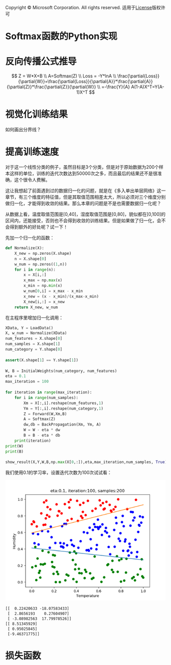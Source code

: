 Copyright © Microsoft Corporation. All rights reserved.
  适用于[License](https://github.com/Microsoft/ai-edu/blob/master/LICENSE.md)版权许可
  
# Softmax函数的Python实现

# 反向传播公式推导

$$
Z = W*X+B \\
A=Softmax(Z) \\
Loss = -Y*lnA \\
\frac{\partial{Loss}}{\partial{W}}=\frac{\partial{Loss}}{\partial{A}}*\frac{\partial{A}}{\partial{Z}}*\frac{\partial{Z}}{\partial{W}} \\
=-\frac{Y}{A} A(1-A)X^T=Y(A-1)X^T
$$

# 视觉化训练结果

如何画出分界线？

# 提高训练速度

对于这一个线性分类的例子，虽然目标是3个分类，但是对于原始数据为200个样本这样的单位，训练的迭代次数达到50000次之多，而且最后的结果还不是很准确，这个很令人费解。

这让我想起了前面遇到过的数据归一化的问题，就是在《多入单出单层网络》这一章节，有三个维度的特征值，但是其取值范围相差太大，所以必须对三个维度分别做归一化，才能得到收敛的结果。那么本章的问题是不是也需要数据归一化呢？

从数据上看，温度取值范围是[0,40]，湿度取值范围是[0,80]，貌似都在[0,100]的区间内，还能接受，否则也不会得到收敛的训练结果。但是如果做了归一化，会不会得到额外的好处呢？试一下！

先加一个归一化的函数：

```Python
def Normalize(X):
    X_new = np.zeros(X.shape)
    n = X.shape[0]
    w_num = np.zeros((1,n))
    for i in range(n):
        x = X[i,:]
        x_max = np.max(x)
        x_min = np.min(x)
        w_num[0,i] = x_max - x_min
        x_new = (x - x_min)/(x_max-x_min)
        X_new[i,:] = x_new
    return X_new, w_num
```

在主程序里增加归一化调用：
```Python
XData, Y = LoadData()
X, w_num = Normalize(XData)
num_features = X.shape[0]
num_samples = X.shape[1]
num_category = Y.shape[0]

assert(X.shape[1] == Y.shape[1])

W, B = InitialWeights(num_category, num_features)
eta = 0.1
max_iteration = 100

for iteration in range(max_iteration):
    for i in range(num_samples):
        Xm = X[:,i].reshape(num_features,1)
        Ym = Y[:,i].reshape(num_category,1)
        Z = Forward(W,Xm,B)
        A = Softmax(Z)
        dw,db = BackPropagation(Xm, Ym, A)
        W = W - eta * dw
        B = B - eta * db
    print(iteration)
print(W)
print(B)

show_result(X,Y,W,B,np.max(X[0,:]),eta,max_iteration,num_samples, True)
```
我们使用0.1的学习率，设置迭代次数为100次试试看：


<img src=".\Images\6\200-100-010.png">

```
[[  0.22420633 -18.07583433]
 [  2.8656193    0.27604907]
 [ -3.08982563  17.79978526]]
[[ 8.51345929]
 [ 0.95025845]
 [-9.46371775]]
```

# 损失函数
